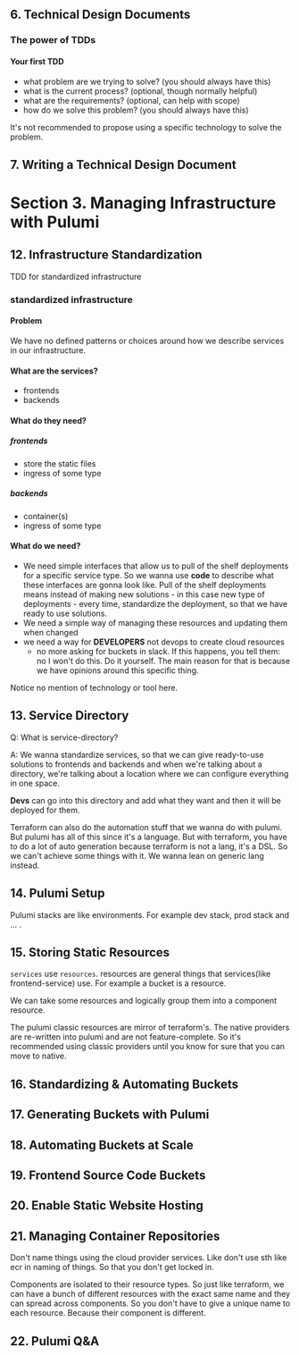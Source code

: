 ## 6. Technical Design Documents
### The power of TDDs
#### Your first TDD
- what problem are we trying to solve? (you should always have this)
- what is the current process? (optional, though normally helpful)
- what are the requirements? (optional, can  help with scope)
- how do we solve this problem? (you should always have this)

It's not recommended to propose using a specific technology to solve the problem.

## 7. Writing a Technical Design Document

# Section 3. Managing Infrastructure with Pulumi
## 12. Infrastructure Standardization

TDD for standardized infrastructure

### standardized infrastructure
#### Problem
We have no defined patterns or choices around how we describe services in our infrastructure.

#### What are the services?
- frontends
- backends

#### What do they need?
##### frontends
- store the static files
- ingress of some type

##### backends
- container(s)
- ingress of some type

#### What do we need?
- We need simple interfaces that allow us to pull of the shelf deployments for a specific service type. So we wanna use
**code** to describe what these interfaces are gonna look like. Pull of the shelf deployments
means instead of making new solutions - in this case new type of deployments - every time, standardize the deployment, so that we have
ready to use solutions.
- We need a simple way of managing these resources and updating them when changed
- we need a way for **DEVELOPERS** not devops to create cloud resources
    - no more asking for buckets in slack. If this happens, you tell them: no I won't do this. Do it yourself. The main reason for
    that is because we have opinions around this specific thing.

Notice no mention of technology or tool here.

## 13. Service Directory
Q: What is service-directory?

A: We wanna standardize services, so that we can give ready-to-use solutions to frontends and backends and when we're talking
about a directory, we're talking about a location where we can configure everything in one space.

**Devs** can go into this directory and add what they want and then it will be deployed for them.

Terraform can also do the automation stuff that we wanna do with pulumi. But pulumi has all of this since it's a language. But with
terraform, you have to do a lot of auto generation because terraform is not a lang, it's a DSL. So we can't achieve some things with it.
We wanna lean on generic lang instead.

## 14. Pulumi Setup
Pulumi stacks are like environments. For example dev stack, prod stack and ... .

## 15. Storing Static Resources
`services` use `resources`. resources are general things that services(like frontend-service) use. For example a bucket
is a resource.

We can take some resources and logically group them into a component resource.

The pulumi classic resources are mirror of terraform's. The native providers are re-written into pulumi and are not feature-complete.
So it's recommended using classic providers until you know for sure that you can move to native.

## 16. Standardizing & Automating Buckets
## 17. Generating Buckets with Pulumi
## 18. Automating Buckets at Scale
## 19. Frontend Source Code Buckets

## 20. Enable Static Website Hosting

## 21. Managing Container Repositories
Don't name things using the cloud provider services. Like don't use sth like ecr in naming of things. So that you don't get locked in.

Components are isolated to their resource types. So just like terraform, we can have a bunch of
different resources with the exact same name and they can spread across components. So you don't have to give a unique name to
each resource. Because their component is different.

## 22. Pulumi Q&A